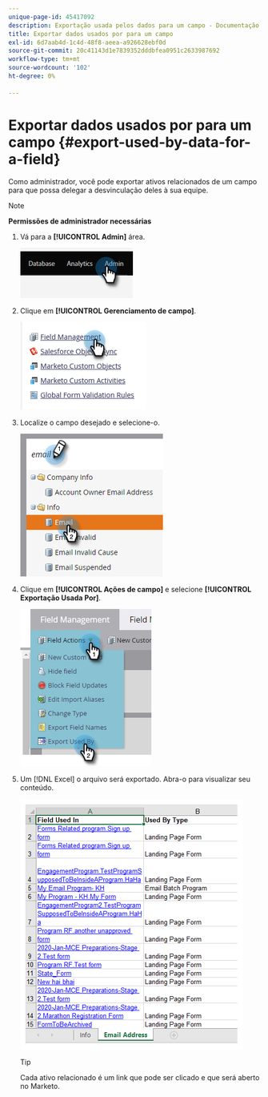 ```yaml
---
unique-page-id: 45417092
description: Exportação usada pelos dados para um campo - Documentação do Marketo - Documentação do produto
title: Exportar dados usados por para um campo
exl-id: 6d7aab4d-1c4d-48f8-aeea-a926628ebf0d
source-git-commit: 20c41143d1e7839352dddbfea0951c2633987692
workflow-type: tm+mt
source-wordcount: '102'
ht-degree: 0%

---
```


# Exportar dados usados por para um campo {#export-used-by-data-for-a-field}

Como administrador, você pode exportar ativos relacionados de um campo para que possa delegar a desvinculação deles à sua equipe.

>[!NOTE]
>
>**Permissões de administrador necessárias**

1. Vá para a **[!UICONTROL Admin]** área.

   ![](assets/export-used-by-data-for-a-field-1.png)

1. Clique em **[!UICONTROL Gerenciamento de campo]**.

   ![](assets/export-used-by-data-for-a-field-2.png)

1. Localize o campo desejado e selecione-o.

   ![](assets/export-used-by-data-for-a-field-3.png)

1. Clique em **[!UICONTROL Ações de campo]** e selecione **[!UICONTROL Exportação Usada Por]**.

   ![](assets/export-used-by-data-for-a-field-4.png)

1. Um [!DNL Excel] o arquivo será exportado. Abra-o para visualizar seu conteúdo.

   ![](assets/export-used-by-data-for-a-field-5.png)

   >[!TIP]
   >
   >Cada ativo relacionado é um link que pode ser clicado e que será aberto no Marketo.
